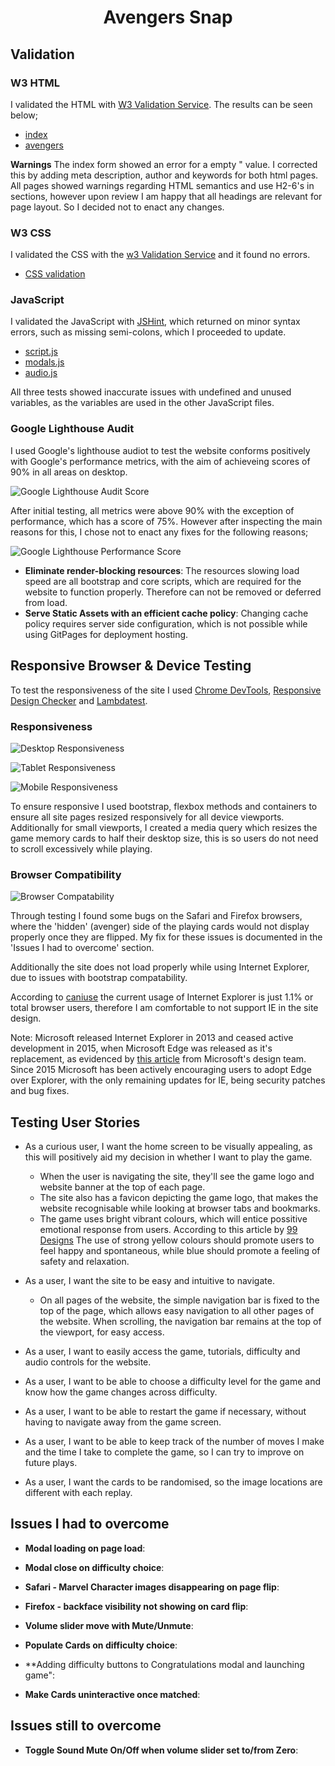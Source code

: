 # <p align="center">Avengers Snap</p>

## Validation

### W3 HTML
I validated the HTML with [W3 Validation Service](https://validator.w3.org/). The results can be seen below;
 - [index](design-resources/images/index-html-warnings.PNG)
 - [avengers](design-resources/images/avengers-html-warnings.PNG)

 **Warnings**
    The index form showed an error for a empty "<meta name=""> value. I corrected this by adding meta description, author and keywords for both html pages.
    All pages showed warnings regarding HTML semantics and use H2-6's in sections, however upon review I am happy that all headings are relevant for page layout. So I decided not to enact any changes.

### W3 CSS 
I validated the CSS with the [w3 Validation Service](https://jigsaw.w3.org/css-validator/) and it found no errors.
 - [CSS validation](design-resources/images/css-validator-result.PNG)

### JavaScript 
I validated the JavaScript with [JSHint](https://jshint.com/), which returned on minor syntax errors, such as missing semi-colons, which I proceeded to update.
 - [script.js](design-resources/images/JSHint-script-js-result.PNG)
 - [modals.js](design-resources/images/JSHint-modals-js-result.PNG)
 - [audio.js](design-resources/images/JSHint-audio-js-result.PNG)
 
 All three tests showed inaccurate issues with undefined and unused variables, as the variables are used in the other JavaScript files.

### Google Lighthouse Audit
I used Google's lighthouse audiot to test the website conforms positively with Google's performance metrics, with the aim of achieveing scores of 90% in all areas on desktop.

![Google Lighthouse Audit Score](design-resources/images/google-lighthouse-report-score.PNG)

After initial testing, all metrics were above 90% with the exception of performance, which has a score of 75%. However after inspecting the main reasons for this, I chose not to enact any fixes for the following reasons;

![Google Lighthouse Performance Score](design-resources/images/google-performance-score.PNG)

- **Eliminate render-blocking resources**: The resources slowing load speed are all bootstrap and core scripts, which are required for the website to function properly. Therefore can not be removed or deferred from load.
- **Serve Static Assets with an efficient cache policy**: Changing cache policy requires server side configuration, which is not possible while using GitPages for deployment hosting.

## Responsive Browser & Device Testing
To test the responsiveness of the site I used [Chrome DevTools](https://developers.google.com/web/tools/chrome-devtools), [Responsive Design Checker](https://www.responsivedesignchecker.com/) and [Lambdatest](https://app.lambdatest.com/).

### Responsiveness
![Desktop Responsiveness](design-resources/images/desktop-responsive-testing.PNG)

![Tablet Responsiveness](design-resources/images/tablet-responsive-testing.PNG)

![Mobile Responsiveness](design-resources/images/mobile-responsive-testing.PNG)

To ensure responsive I used bootstrap, flexbox methods and containers to ensure all site pages resized responsively for all device viewports. Additionally for small viewports, I created a media query which resizes the game memory cards to half their desktop size, this is so users do not need to scroll excessively while playing.

### Browser Compatibility
![Browser Compatability](design-resources/images/browser-responsive-testing.PNG)

Through testing I found some bugs on the Safari and Firefox browsers, where the 'hidden' (avenger) side of the playing cards would not display properly once they are flipped. My fix for these issues is documented in the 'Issues I had to overcome' section.

Additionally the site does not load properly while using Internet Explorer, due to issues with bootstrap compatability.

According to [caniuse](https://caniuse.com/usage-table) the current usage of Internet Explorer is just 1.1% or total browser users, therefore I am comfortable to not support IE in the site design.

Note: Microsoft released Internet Explorer in 2013 and ceased active development in 2015, when Microsoft Edge was released as it's replacement, as evidenced by [this article](https://techcommunity.microsoft.com/t5/windows-it-pro-blog/the-perils-of-using-internet-explorer-as-your-default-browser/ba-p/331732) from Microsoft's design team. Since 2015 Microsoft has been actively encouraging users to adopt Edge over Explorer, with the only remaining updates for IE, being security patches and bug fixes.

## Testing User Stories
 - As a curious user, I want the home screen to be visually appealing, as this will positively aid my decision in whether I want to play the game. 
    - When the user is navigating the site, they'll see the game logo and website banner at the top of each page.
    - The site also has a favicon depicting the game logo, that makes the website recognisable while looking at browser tabs and bookmarks.
    - The game uses bright vibrant colours, which will entice possitive emotional response from users. According to this article by [99 Designs](https://99designs.co.uk/blog/tips/how-color-impacts-emotions-and-behaviors/) The use of strong yellow colours should promote users to feel happy and spontaneous, while blue should promote a feeling of safety and relaxation.

 - As a user, I want the site to be easy and intuitive to navigate.
    - On all pages of the website, the simple navigation bar is fixed to the top of the page, which allows easy navigation to all other pages of the website. When scrolling, the navigation bar remains at the top of the viewport, for easy access.

 - As a user, I want to easily access the game, tutorials, difficulty and audio controls for the website.

 - As a user, I want to be able to choose a difficulty level for the game and know how the game changes across difficulty.

 - As a user, I want to be able to restart the game if necessary, without having to navigate away from the game screen.

 - As a user, I want to be able to keep track of the number of moves I make and the time I take to complete the game, so I can try to improve on future plays.
 
 - As a user, I want the cards to be randomised, so the image locations are different with each replay. 


## Issues I had to overcome

- **Modal loading on page load**:

- **Modal close on difficulty choice**:

- **Safari - Marvel Character images disappearing on page flip**:

- **Firefox - backface visibility not showing on card flip**:

- **Volume slider move with Mute/Unmute**:

- **Populate Cards on difficulty choice**:

- **Adding difficulty buttons to Congratulations modal and launching game":

- **Make Cards uninteractive once matched**:

## Issues still to overcome

- **Toggle Sound Mute On/Off when volume slider set to/from Zero**: